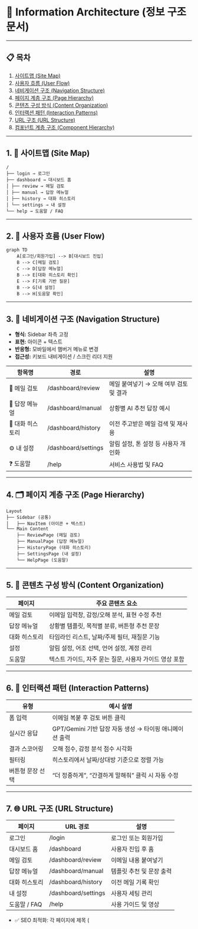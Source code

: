 # 🧠 Information Architecture (정보 구조 문서)

---

## 📋 목차

1. [사이트맵 (Site Map)](https://www.notion.so/IA-2370d239490080f3abf7df5dff9210f7?pvs=21)
2. [사용자 흐름 (User Flow)](https://www.notion.so/IA-2370d239490080f3abf7df5dff9210f7?pvs=21)
3. [네비게이션 구조 (Navigation Structure)](https://www.notion.so/IA-2370d239490080f3abf7df5dff9210f7?pvs=21)
4. [페이지 계층 구조 (Page Hierarchy)](https://www.notion.so/IA-2370d239490080f3abf7df5dff9210f7?pvs=21)
5. [콘텐츠 구성 방식 (Content Organization)](https://www.notion.so/IA-2370d239490080f3abf7df5dff9210f7?pvs=21)
6. [인터랙션 패턴 (Interaction Patterns)](https://www.notion.so/IA-2370d239490080f3abf7df5dff9210f7?pvs=21)
7. [URL 구조 (URL Structure)](https://www.notion.so/IA-2370d239490080f3abf7df5dff9210f7?pvs=21)
8. [컴포넌트 계층 구조 (Component Hierarchy)](https://www.notion.so/IA-2370d239490080f3abf7df5dff9210f7?pvs=21)

---

## 1. 📁 사이트맵 (Site Map)

```
/
├── login → 로그인
├── dashboard → 대시보드 홈
│ ├── review → 메일 검토
│ ├── manual → 답장 메뉴얼
│ ├── history → 대화 히스토리
│ └── settings → 내 설정
└── help → 도움말 / FAQ
```

---

## 2. 🔄 사용자 흐름 (User Flow)

```mermaid
graph TD
    A[로그인/회원가입] --> B[대시보드 진입]
    B --> C[메일 검토]
    C --> D[답장 메뉴얼]
    B --> E[대화 히스토리 확인]
    E --> F[기록 기반 질문]
    B --> G[내 설정]
    B --> H[도움말 확인]
```

---

## 3. 📌 네비게이션 구조 (Navigation Structure)

- **형식:** Sidebar 좌측 고정
- **표현:** 아이콘 + 텍스트
- **반응형:** 모바일에서 햄버거 메뉴로 변경
- **접근성:** 키보드 내비게이션 / 스크린 리더 지원

| 항목명         | 경로                  | 설명                                 |
| -------------- | --------------------- | ------------------------------------ |
| 📨 메일 검토    | /dashboard/review     | 메일 붙여넣기 → 오해 여부 검토 및 결과 |
| 📝 답장 메뉴얼  | /dashboard/manual     | 상황별 AI 추천 답장 예시              |
| 📂 대화 히스토리| /dashboard/history    | 이전 주고받은 메일 검색 및 재사용     |
| ⚙️ 내 설정      | /dashboard/settings   | 알림 설정, 톤 설정 등 사용자 개인화   |
| ❓ 도움말       | /help                 | 서비스 사용법 및 FAQ                 |

---

## 4. 🗂 페이지 계층 구조 (Page Hierarchy)

```
Layout
├── Sidebar (공통)
│   ├── NavItem (아이콘 + 텍스트)
└── Main Content
    ├── ReviewPage (메일 검토)
    ├── ManualPage (답장 메뉴얼)
    ├── HistoryPage (대화 히스토리)
    ├── SettingsPage (내 설정)
    └── HelpPage (도움말)
```

---

## 5. 🧾 콘텐츠 구성 방식 (Content Organization)

| 페이지       | 주요 콘텐츠 요소                                   |
| ------------ | -------------------------------------------------- |
| 메일 검토    | 이메일 입력창, 감정/오해 분석, 표현 수정 추천      |
| 답장 메뉴얼  | 상황별 템플릿, 목적별 분류, 버튼형 추천 문장       |
| 대화 히스토리| 타임라인 리스트, 날짜/주제 필터, 재질문 기능       |
| 설정         | 알림 설정, 어조 선택, 언어 설정, 계정 관리         |
| 도움말       | 텍스트 가이드, 자주 묻는 질문, 사용자 가이드 영상 포함 |

---

## 6. 🧩 인터랙션 패턴 (Interaction Patterns)

| 유형           | 예시 설명                                              |
| -------------- | ----------------------------------------------------- |
| 폼 입력        | 이메일 복붙 후 검토 버튼 클릭                          |
| 실시간 응답    | GPT/Gemini 기반 답장 자동 생성 → 타이핑 애니메이션 출력 |
| 결과 스코어링  | 오해 점수, 감정 분석 점수 시각화                      |
| 필터링         | 히스토리에서 날짜/상대방 기준으로 정렬 가능           |
| 버튼형 문장 선택| “더 정중하게”, “간결하게 말해줘” 클릭 시 자동 수정    |

---

## 7. 🌐 URL 구조 (URL Structure)

| 페이지           | URL 경로              | 설명                        |
| ---------------- | --------------------- | --------------------------- |
| 로그인           | /login                | 로그인 또는 회원가입        |
| 대시보드 홈      | /dashboard            | 사용자 진입 후 홈           |
| 메일 검토        | /dashboard/review     | 이메일 내용 붙여넣기        |
| 답장 메뉴얼      | /dashboard/manual     | 템플릿 추천 및 문장 출력    |
| 대화 히스토리    | /dashboard/history    | 이전 메일 기록 확인         |
| 내 설정          | /dashboard/settings   | 사용자 세팅 관리            |
| 도움말 / FAQ     | /help                 | 사용 가이드 및 영상         |

- ✅ SEO 최적화: 각 페이지에 제목 (<title>)과 설명 (meta description) 추가 필요
- 📱 모바일 고려: 모든 경로는 모바일 UI에서도 동일한 주소로 접근 가능하게 설계

---

## 8. 🧱 컴포넌트 계층 구조 (Component Hierarchy)

```
<App>
└── <AuthProvider>
    └── <Router>
        └── <SidebarLayout>
            ├── <Sidebar>
            │    └── <NavItem /> x 5
            └── <MainContent>
                 ├── <ReviewForm />
                 ├── <ReviewResult />
                 ├── <ManualList />
                 ├── <HistoryTimeline />
                 ├── <SettingsPanel />
                 └── <HelpSection />
```

---

## 📱 반응형 디자인 및 접근성 고려사항

- ✅ 모바일 최소 해상도 기준 375px (iPhone SE)
- ✅ 사이드바는 모바일에서 숨김 후 햄버거 메뉴 전환
- ✅ 모든 버튼/입력창 aria-label, 키보드 Tab 접근 가능
- ✅ 어두운 배경 대비 밝은 글자 제공 (WCAG 2.1 AAA 기준 고려)

> 본 IA 문서는 실사용자를 위한 빠른 접근성과 명확한 콘텐츠 흐름을 중심으로 구성되었습니다. 직장인의 반복 업무 부담을 줄이기 위해 모든 정보 구조는 최소 클릭, 최대 맥락 전달을 목표로 설계되었습니다. 

##  현재 폴더 구조 상태

### ✅ **정상적으로 생성된 폴더들:**

**Frontend:**
```
frontend/
├── src/
│   ├── components/     ✅ 생성됨
│   └── pages/
│       └── Dashboard/  ✅ 생성됨
├── package.json
└── node_modules/
```

**Backend:**
```
backend/
├── src/
│   ├── routes/         ✅ 생성됨
│   ├── controllers/    ✅ 생성됨
│   ├── services/       ✅ 생성됨
│   ├── models/         ✅ 생성됨
│   ├── middlewares/    ✅ 생성됨
│   └── utils/          ✅ 생성됨
├── config/             ✅ 생성됨
├── package.json
└── node_modules/
```

### ❌ **누락된 폴더:**
- `docs/` 폴더가 없습니다 (삭제된 것 같습니다)

###  **추가로 필요한 폴더들:**
- `frontend/src/pages/` (Dashboard 외의 페이지들)
- `frontend/public/` (React 기본 폴더)

---

## 🛠️ **누락된 폴더들을 생성할까요?**

`docs` 폴더와 `frontend/public` 폴더를 다시 만들어드릴까요?

또는 전체 폴더 구조를 다시 한번 깔끔하게 정리해드릴 수도 있습니다.

어떻게 진행하시겠어요? 😊

